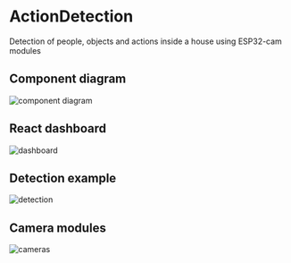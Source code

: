 # ActionDetection
Detection of people, objects and actions inside a house using ESP32-cam modules

## Component diagram

![component diagram](https://i.imgur.com/TW2Ny7V.png)

## React dashboard

![dashboard](https://i.imgur.com/NIJeASU.png)

## Detection example

![detection](https://i.imgur.com/7cqIFTQ.jpg)

## Camera modules

![cameras](https://i.imgur.com/6SAl2px.png)
